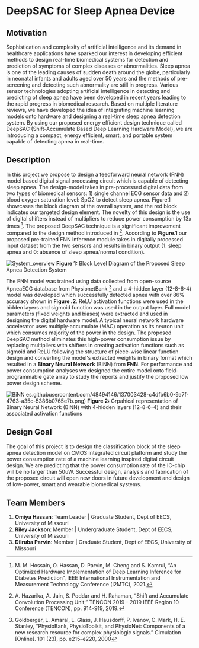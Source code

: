 # DeepSAC for Sleep Apnea Device
## Motivation 
Sophistication and complexity of artificial intelligence and its demand in healthcare applications have sparked our interest in developing efficient methods to design real-time biomedical systems for detection and prediction of symptoms of complex diseases or abnormalities. Sleep apnea is one of the leading causes of sudden death around the globe, particularly in neonatal infants and adults aged over 50 years and the methods of pre-screening and detecting such abnormality are still in progress. Various sensor technologies adopting artificial intelligence in detecting and predicting of sleep apnea have been developed in recent years leading to the rapid progress in biomedical research. Based on multiple literature reviews, we have developed the idea of integrating machine learning models onto hardware and designing a real-time sleep apnea detection system. By using our proposed energy efficient design technique called DeepSAC (Shift-Accumulate Based Deep Learning Hardware Model), we are introducing a compact, energy efficient, smart, and portable system capable of detecting apnea in real-time.
## Description
In this project we propose to design a feedforward neural network (FNN) model based digital signal processing circuit which is capable of detecting sleep apnea. The design-model takes in pre-processed digital data from two types of biomedical sensors: 1) single channel ECG sensor data and 2) blood oxygen saturation level: SpO2 to detect sleep apnea. Figure.1 showcases the block diagram of the overall system, and the red block indicates our targeted design element. The novelty of this design is the use of digital shifters instead of multipliers to reduce power consumption by 13x times [^1]. The proposed DeepSAC technique is a significant improvement compared to the design method introduced in [^2]. According to **Figure.1** our proposed pre-trained FNN inference module takes in digitally processed input dataset from the two sensors and results in binary output (1: sleep apnea and 0: absence of sleep apnea/normal condition). 

![System_overview](https://user-images.githubusercontent.com/48494146/137003428-c4dfb6b0-9a7f-4763-a35c-5386b0765e7b.png)
**Figure 1:** Block Level Diagram of the Proposed Sleep Apnea Detection System

The FNN model was trained using data collected from open-source ApneaECG database from PhysionetBank [^3] and a 4-hidden layer (12-8-6-4) model was developed which successfully detected apnea with over 86% accuracy shown in **Figure .2**. ReLU activation functions were used in the hidden layers and sigmoid function was used in the output layer. Full model parameters (fixed weights and biases) were extracted and used in designing the digital hardware model. A typical neural network hardware accelerator uses multiply-accumulate (MAC) operation as its neuron unit which consumes majority of the power in the design. The proposed  DeepSAC method eliminates this high-power consumption issue by replacing multipliers with shifters in creating activation functions such as sigmoid and ReLU following the structure of piece-wise linear function design and converting the model's extracted weights in binary format which resulted in a **Binary Neural Network** (BiNN) from **FNN**. For performance and power consumption analyses we designed the entire model onto field-programmable gate array to study the reports and justify the proposed low power design scheme. 

![BiNN](https://user-images.githubusercontent.com/48494146/137023989-4ae49f85-30c2-4e29-b59c-6e6b8a011a3f.png)
es.githubusercontent.com/48494146/137003428-c4dfb6b0-9a7f-4763-a35c-5386b0765e7b.png)
**Figure 2:** Grpahical representation of Binary Neural Network (BiNN) with 4-hidden layers (12-8-6-4) and their associated activation functions

## Design Goal
The goal of this project is to design the classification block of the sleep apnea detection model on CMOS integrated circuit platform and study the power consumption rate of a machine learning inspired digital circuit design. We are predicting that the power consumption rate of the IC-chip will be no larger than 50uW. Successful design, analysis and fabrication of the proposed circuit will open new doors in future development and design of low-power, smart and wearable biomedical systems.

[^1]: M. M. Hossain, O. Hassan, D. Parvin, M. Cheng and S. Kamrul, “An Optimized Hardware Implementation of Deep Learning Inference for Diabetes Prediction”, IEEE International Instrumentation and Measurement Technology Conference (I2MTC), 2021.
[^2]: A. Hazarika, A. Jain, S. Poddar and H. Rahaman, “Shift and Accumulate Convolution Processing Unit,” TENCON 2019 - 2019 IEEE Region 10 Conference (TENCON), pp. 914-919, 2019.
[^3]: Goldberger, L. Amaral, L. Glass, J. Hausdorff, P. Ivanov, C. Mark, H. E. Stanley, “PhysioBank, PhysioToolkit, and PhysioNet: Components of a new research resource for complex physiologic signals.” Circulation [Online]. 101 (23), pp. e215–e220, 2000

## Team Members
1. **Omiya Hassan**: Team Leader |
Graduate Student, Dept of EECS, University of Missouri
2. **Riley Jackson**: Member |
Undergraduate Student, Dept of EECS, University of Missouri
3. **Dilruba Parvin**: Member |
Graduate Student, Dept of EECS, University of Missouri
 
